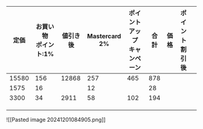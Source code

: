 | 定価    | お買い物<br>ポイント:1% | 値引き後  | Mastercard<br>2% | ポイントアップ<br>キャンペーン | 合計  | 価格  | ポイント<br>割引後 |     |
| ----- | --------------- | ----- | ---------------- | ----------------- | --- | --- | ----------- | --- |
| 15580 | 156             | 12868 | 257              | 465               | 878 |     |             |     |
| 1575  | 16              |       | 12               |                   | 28  |     |             |     |
| 3300  | 34              | 2911  | 58               | 102               | 194 |     |             |     |
|       |                 |       |                  |                   |     |     |             |     |
|       |                 |       |                  |                   |     |     |             |     |
|       |                 |       |                  |                   |     |     |             |     |

![[Pasted image 20241201084905.png]]